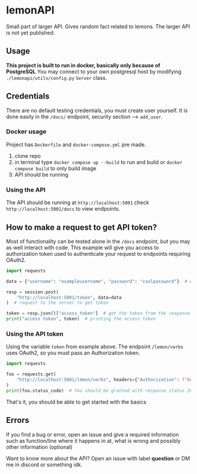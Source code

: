 # lemonAPI
Small part of larger API. Gives random fact related to lemons. The larger API is not yet published.

## Usage
**This project is built to run in docker, basically only because of PostgreSQL**
You may connect to your own postgresql host by modifying `./lemonapi/utils/config.py` ``Server`` class.

## Credentials
There are no default testing credentials, you must create user yourself. It is done easily in the `/docs/` endpoint, security section --> `add_user`.

### Docker usage
Project has `Dockerfile` and `docker-compose.yml` pre made.
1) clone repo
2) in terminal type `docker compose up --build` to run and build or `docker compose build` to only build image
3) API should be running

### Using the API

The API should be running at `http://localhost:5001` check `http://localhost:5001/docs` to view endpoints.

## How to make a request to get API token?
Most of functionality can be tested alone in the `/docs` endpoint, but you may as well interact with code.
This example will give you access to authorization token used to authenticate your request to endpoints requiring OAuth2.
```py
import requests

data = {"username": "exampleusername", "password": "coolpassword"}  # example data

resp = session.post(
    "http://localhost:5001/token", data=data
)  # request to the server to get token

token = resp.json()["access_token"]  # get the token from the response
print("access token", token)  # printing the access token
```
### Using the API token
Using the variable `token` from example above. The endpoint `/lemon/verbs` uses OAuth2, so you must pass an Authorization token.
```py
import requests

foo = requests.get(
    "http://localhost:5001/lemon/verbs", headers={"Authorization": f"Bearer {token}"}
)
print(foo.status_code)  # You should be granted with response status 200
```
That's it, you should be able to get started with the basics
## Errors

If you find a bug or error, open an issue and give a required information such as function/line where it happens in at, what is wrong and possibly other information (optional)

Want to know more about the API? Open an issue with label **question** or DM me in discord or something idk.
